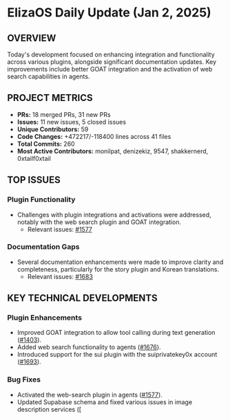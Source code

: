 # ElizaOS Daily Update (Jan 2, 2025)

## OVERVIEW 
Today's development focused on enhancing integration and functionality across various plugins, alongside significant documentation updates. Key improvements include better GOAT integration and the activation of web search capabilities in agents.

## PROJECT METRICS
- **PRs:** 18 merged PRs, 31 new PRs
- **Issues:** 11 new issues, 5 closed issues
- **Unique Contributors:** 59
- **Code Changes:** +472217/-118400 lines across 41 files
- **Total Commits:** 260
- **Most Active Contributors:** monilpat, denizekiz, 9547, shakkernerd, 0xtailf0xtail

## TOP ISSUES
### Plugin Functionality
- Challenges with plugin integrations and activations were addressed, notably with the web search plugin and GOAT integration.
  - Relevant issues: [#1577](https://github.com/elizaos/eliza/issues/1577)

### Documentation Gaps
- Several documentation enhancements were made to improve clarity and completeness, particularly for the story plugin and Korean translations.
  - Relevant issues: [#1683](https://github.com/elizaos/eliza/issues/1683)

## KEY TECHNICAL DEVELOPMENTS
### Plugin Enhancements
- Improved GOAT integration to allow tool calling during text generation ([#1403](https://github.com/elizaos/eliza/pull/1403)).
- Added web search functionality to agents ([#1676](https://github.com/elizaos/eliza/pull/1676)).
- Introduced support for the sui plugin with the suiprivatekey0x account ([#1693](https://github.com/elizaos/eliza/pull/1693)).

### Bug Fixes
- Activated the web-search plugin in agents ([#1577](https://github.com/elizaos/eliza/pull/1577)).
- Updated Supabase schema and fixed various issues in image description services ([
